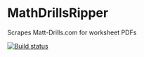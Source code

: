 # MathDrillsRipper
Scrapes Matt-Drills.com for worksheet PDFs

[![Build status](https://ci.appveyor.com/api/projects/status/93wafc7ddsyx01cd?svg=true)](https://ci.appveyor.com/project/Workshop2/mathdrillsripper)
